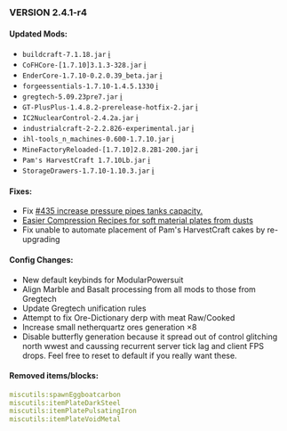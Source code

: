 ### VERSION 2.4.1-r4

#### Updated Mods:

* `buildcraft-7.1.18.jar` [:information_source:](http://www.mod-buildcraft.com/buildcraft-7118.html)
* `CoFHCore-[1.7.10]3.1.3-328.jar` [:information_source:](http://minecraft.curseforge.com/mc-mods/69162-mod/files/2320817)
* `EnderCore-1.7.10-0.2.0.39_beta.jar` [:information_source:](http://minecraft.curseforge.com/mc-mods/231868-mod/files/2331048)
* `forgeessentials-1.7.10-1.4.5.1330` [:information_source:](http://ci.forgeessentials.com/job/FE/changes)
* `gregtech-5.09.23pre7.jar` [:information_source:](http://forum.industrial-craft.net/index.php?page=Thread&threadID=11488)
* `GT-PlusPlus-1.4.8.2-prerelease-hotfix-2.jar` [:information_source:](https://github.com/draknyte1/GTplusplus/releases/tag/1.4.8.2-Pre)
* `IC2NuclearControl-2.4.2a.jar` [:information_source:](http://minecraft.curseforge.com/mc-mods/236813-mod/files/2328439)
* `industrialcraft-2-2.2.826-experimental.jar` [:information_source:](http://jenkins.ic2.player.to/job/IC2_experimental/changes)
* `ihl-tools_n_machines-0.600-1.7.10.jar` [:information_source:](http://forum.industrial-craft.net/index.php?page=Thread&postID=152495)
* `MineFactoryReloaded-[1.7.10]2.8.2B1-200.jar` [:information_source:](http://minecraft.curseforge.com/mc-mods/66672-mod/files/2321688)
* `Pam's HarvestCraft 1.7.10Lb.jar` [:information_source:](http://www.minecraftforum.net/topic/402069-)
* `StorageDrawers-1.7.10-1.10.3.jar` [:information_source:](http://minecraft.curseforge.com/mc-mods/223852-mod/files/2331064)

#### Fixes:

* Fix [#435 increase pressure pipes tanks capacity.](https://github.com/Beyond-Reality/BeyondRealityModPack/issues/435)
* [Easier Compression Recipes for soft material plates from dusts](https://github.com/Beyond-Reality/BeyondRealityModPack/commit/4d51f8245da9020b75e5be79c455b81df277e642)
* Fix unable to automate placement of Pam's HarvestCraft cakes by re-upgrading

#### Config Changes:

* New default keybinds for ModularPowersuit
* Align Marble and Basalt processing from all mods to those from Gregtech
* Update Gregtech unification rules
* Attempt to fix Ore-Dictionary derp with meat Raw/Cooked
* Increase small netherquartz ores generation ×8
* Disable butterfly generation because it spread out of control glitching north wwest and caussing recurrent server tick lag and client FPS drops.
    Feel free to reset to default if you really want these.

#### Removed items/blocks:

```yaml
miscutils:spawnEggboatcarbon
miscutils:itemPlateDarkSteel
miscutils:itemPlatePulsatingIron
miscutils:itemPlateVoidMetal
```
